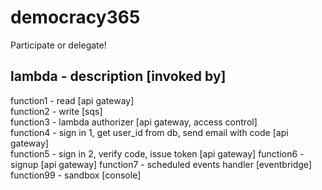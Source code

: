 # democracy365
Participate or delegate!

## lambda - description [invoked by]
function1  - read [api gateway]  
function2  - write [sqs]  
function3  - lambda authorizer [api gateway, access control]  
function4  - sign in 1, get user_id from db, send email with code [api gateway]  
function5  - sign in 2, verify code, issue token [api gateway]
function6  - signup [api gateway]
function7  - scheduled events handler [eventbridge]
function99 - sandbox [console]  
